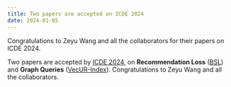 ```yaml
---
title: Two papers are accepted on ICDE 2024
date: 2024-01-05
---
```


Congratulations to Zeyu Wang and all the collaborators for their papers on ICDE 2024.

<!--more-->

Two papers are accepted by [ICDE 2024](https://icde2024.github.io), on **Recommendation Loss** ([BSL](https://arxiv.org/pdf/2312.12882)) and **Graph Queries** ([VecUR-Index](https://ieeexplore.ieee.org/document/10597788)). Congratulations to Zeyu Wang and all the collaborators. 
